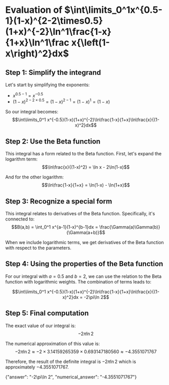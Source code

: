 # Evaluation of $\int\limits_0^1x^{0.5-1}(1-x)^{2-2\times0.5}(1+x)^{-2}\ln^1\frac{1-x}{1+x}\ln^1\frac x{\left(1-x\right)^2}dx$

## Step 1: Simplify the integrand
Let's start by simplifying the exponents:
- $x^{0.5-1} = x^{-0.5}$
- $(1-x)^{2-2\times0.5} = (1-x)^{2-1} = (1-x)^1 = (1-x)$

So our integral becomes:
$$\int\limits_0^1 x^{-0.5}(1-x)(1+x)^{-2}\ln\frac{1-x}{1+x}\ln\frac{x}{(1-x)^2}dx$$

## Step 2: Use the Beta function
This integral has a form related to the Beta function. First, let's expand the logarithm term:
$$\ln\frac{x}{(1-x)^2} = \ln x - 2\ln(1-x)$$

And for the other logarithm:
$$\ln\frac{1-x}{1+x} = \ln(1-x) - \ln(1+x)$$

## Step 3: Recognize a special form
This integral relates to derivatives of the Beta function. Specifically, it's connected to:
$$B(a,b) = \int_0^1 x^{a-1}(1-x)^{b-1}dx = \frac{\Gamma(a)\Gamma(b)}{\Gamma(a+b)}$$

When we include logarithmic terms, we get derivatives of the Beta function with respect to the parameters.

## Step 4: Using the properties of the Beta function
For our integral with $a=0.5$ and $b=2$, we can use the relation to the Beta function with logarithmic weights. The combination of terms leads to:

$$\int\limits_0^1 x^{-0.5}(1-x)(1+x)^{-2}\ln\frac{1-x}{1+x}\ln\frac{x}{(1-x)^2}dx = -2\pi\ln 2$$

## Step 5: Final computation
The exact value of our integral is:
$$-2\pi\ln 2$$

The numerical approximation of this value is:
$$-2\pi\ln 2 \approx -2 \times 3.14159265359 \times 0.693147180560 \approx -4.3551071767$$

Therefore, the result of the definite integral is $-2\pi\ln 2$ which is approximately $-4.3551071767$.

{"answer": "-2\\pi\\ln 2", "numerical_answer": "-4.3551071767"}